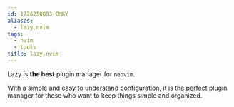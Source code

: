 ```yaml
---
id: 1726250893-CMKY
aliases:
  - lazy.nvim
tags:
  - nvim
  - tools
title: lazy.nvim
---
```


Lazy is **the best** plugin manager for `neovim`.

With a simple and easy to understand configuration, it is the perfect
plugin manager for those who want to keep things simple and organized.
